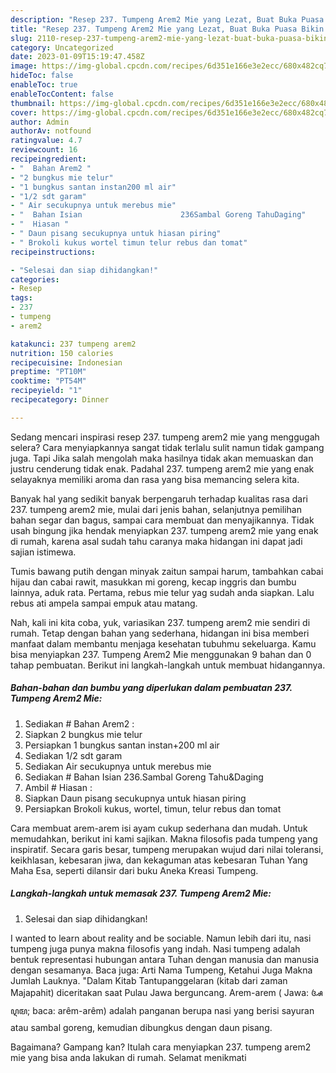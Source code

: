 ```yaml
---
description: "Resep 237. Tumpeng Arem2 Mie yang Lezat, Buat Buka Puasa Bikin Ngiler"
title: "Resep 237. Tumpeng Arem2 Mie yang Lezat, Buat Buka Puasa Bikin Ngiler"
slug: 2110-resep-237-tumpeng-arem2-mie-yang-lezat-buat-buka-puasa-bikin-ngiler
category: Uncategorized
date: 2023-01-09T15:19:47.458Z
image: https://img-global.cpcdn.com/recipes/6d351e166e3e2ecc/680x482cq70/237-tumpeng-arem2-mie-foto-resep-utama.jpg
hideToc: false
enableToc: true
enableTocContent: false
thumbnail: https://img-global.cpcdn.com/recipes/6d351e166e3e2ecc/680x482cq70/237-tumpeng-arem2-mie-foto-resep-utama.jpg
cover: https://img-global.cpcdn.com/recipes/6d351e166e3e2ecc/680x482cq70/237-tumpeng-arem2-mie-foto-resep-utama.jpg
author: Admin
authorAv: notfound
ratingvalue: 4.7
reviewcount: 16
recipeingredient:
- "  Bahan Arem2 "
- "2 bungkus mie telur"
- "1 bungkus santan instan200 ml air"
- "1/2 sdt garam"
- " Air secukupnya untuk merebus mie"
- "  Bahan Isian                      236Sambal Goreng TahuDaging"
- "  Hiasan "
- " Daun pisang secukupnya untuk hiasan piring"
- " Brokoli kukus wortel timun telur rebus dan tomat"
recipeinstructions:

- "Selesai dan siap dihidangkan!"
categories:
- Resep
tags:
- 237
- tumpeng
- arem2

katakunci: 237 tumpeng arem2 
nutrition: 150 calories
recipecuisine: Indonesian
preptime: "PT10M"
cooktime: "PT54M"
recipeyield: "1"
recipecategory: Dinner

---
```



Sedang mencari inspirasi resep 237. tumpeng arem2 mie yang menggugah selera? Cara menyiapkannya sangat tidak terlalu sulit namun tidak gampang juga. Tapi Jika salah mengolah maka hasilnya tidak akan memuaskan dan justru cenderung tidak enak. Padahal 237. tumpeng arem2 mie yang enak selayaknya memiliki aroma dan rasa yang bisa memancing selera kita.


Banyak hal yang sedikit banyak berpengaruh terhadap kualitas rasa dari 237. tumpeng arem2 mie, mulai dari jenis bahan, selanjutnya pemilihan bahan segar dan bagus, sampai cara membuat dan menyajikannya. Tidak usah bingung jika hendak menyiapkan 237. tumpeng arem2 mie yang enak di rumah, karena asal sudah tahu caranya maka hidangan ini dapat jadi sajian istimewa.

Tumis bawang putih dengan minyak zaitun sampai harum, tambahkan cabai hijau dan cabai rawit, masukkan mi goreng, kecap inggris dan bumbu lainnya, aduk rata. Pertama, rebus mie telur yag sudah anda siapkan. Lalu rebus ati ampela sampai empuk atau matang.


Nah, kali ini kita coba, yuk, variasikan 237. tumpeng arem2 mie sendiri di rumah. Tetap dengan bahan yang sederhana, hidangan ini bisa memberi manfaat dalam membantu menjaga kesehatan tubuhmu sekeluarga. Kamu bisa menyiapkan 237. Tumpeng Arem2 Mie menggunakan 9 bahan dan 0 tahap pembuatan. Berikut ini langkah-langkah untuk membuat hidangannya.

<!--inarticleads1-->

##### Bahan-bahan dan bumbu yang diperlukan dalam pembuatan 237. Tumpeng Arem2 Mie:

1. Sediakan  # Bahan Arem2 :
1. Siapkan 2 bungkus mie telur
1. Persiapkan 1 bungkus santan instan+200 ml air
1. Sediakan 1/2 sdt garam
1. Sediakan  Air secukupnya untuk merebus mie
1. Sediakan  # Bahan Isian                      236.Sambal Goreng Tahu&amp;Daging
1. Ambil  # Hiasan :
1. Siapkan  Daun pisang secukupnya untuk hiasan piring
1. Persiapkan  Brokoli kukus, wortel, timun, telur rebus dan tomat


Cara membuat arem-arem isi ayam cukup sederhana dan mudah. Untuk memudahkan, berikut ini kami sajikan. Makna filosofis pada tumpeng yang inspiratif. Secara garis besar, tumpeng merupakan wujud dari nilai toleransi, keikhlasan, kebesaran jiwa, dan kekaguman atas kebesaran Tuhan Yang Maha Esa, seperti dilansir dari buku Aneka Kreasi Tumpeng. 

<!--inarticleads2-->

##### Langkah-langkah untuk memasak 237. Tumpeng Arem2 Mie:


1. Selesai dan siap dihidangkan!

I wanted to learn about reality and be sociable. Namun lebih dari itu, nasi tumpeng juga punya makna filosofis yang indah. Nasi tumpeng adalah bentuk representasi hubungan antara Tuhan dengan manusia dan manusia dengan sesamanya. Baca juga: Arti Nama Tumpeng, Ketahui Juga Makna Jumlah Lauknya. &#34;Dalam Kitab Tantupanggelaran (kitab dari zaman Majapahit) diceritakan saat Pulau Jawa berguncang. Arem-arem ( Jawa: ꦄꦉꦩ; baca: arêm-arêm) adalah panganan berupa nasi yang berisi sayuran atau sambal goreng, kemudian dibungkus dengan daun pisang. 

Bagaimana? Gampang kan? Itulah cara menyiapkan 237. tumpeng arem2 mie yang bisa anda lakukan di rumah. Selamat menikmati
